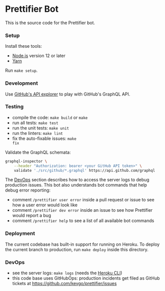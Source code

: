 # Prettifier Bot

This is the source code for the Prettifier bot.

### Setup

Install these tools:

- [Node.js](https://nodejs.org) version 12 or later
- [Yarn](https://yarnpkg.com/en/docs/install)

Run <code type="make/command">make setup</code>.

### Development

Use [GitHub's API explorer](https://developer.github.com/v4/explorer) to play
with GitHub's GraphQL API.

### Testing

- compile the code: <code type="make/command">make build</code> or `make`
- run all tests: <code type="make/command">make test</code>
- run the unit tests: <code type="make/command">make unit</code>
- run the linters: <code type="make/command">make lint</code>
- fix the auto-fixable issues: <code type="make/command">make fix</code>

Validate the GraphQL schemata:

```bash
graphql-inspector \
    --header "Authorization: bearer <your GitHub API token>" \
    validate './src/github/*.graphql' https://api.github.com/graphql
```

The [DevOps](#devops) section describes how to access the server logs to debug
production issues. This bot also understands bot commands that help debug error
reporting:

- comment `/prettifier user error` inside a pull request or issue to see how a
  user error would look like
- comment `/prettifier dev error` inside an issue to see how Prettifier would
  report a bug
- comment `/prettifier help` to see a list of all available bot commands

### Deployment

The current codebase has built-in support for running on Heroku. To deploy the
current branch to production, run <code type="make/command">make deploy</code>
inside this directory.

### DevOps

- see the server logs: <code type="make/command">make logs</code> (needs the
  [Heroku CLI](https://devcenter.heroku.com/articles/heroku-cli))
- this code base uses GitHubOps: production incidents get filed as GitHub
  tickets at https://github.com/kevgo/prettifier/issues
